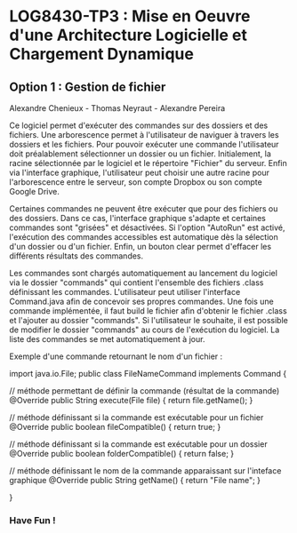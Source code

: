 # LOG8430-TP3 : Mise en Oeuvre d'une Architecture Logicielle et Chargement Dynamique
## Option 1 : Gestion de fichier
Alexandre Chenieux - Thomas Neyraut - Alexandre Pereira

Ce logiciel permet d'exécuter des commandes sur des dossiers et des fichiers. Une arborescence permet à l'utilisateur de naviguer à travers les dossiers et les fichiers. Pour pouvoir exécuter une commande l'utilisateur doit préalablement sélectionner un dossier ou un fichier. Initialement, la racine sélectionnée par le logiciel et le répertoire "Fichier" du serveur. Enfin via l'interface graphique, l'utilisateur peut choisir une autre racine pour l'arborescence entre le serveur, son compte Dropbox ou son compte Google Drive.

Certaines commandes ne peuvent être exécuter que pour des fichiers ou des dossiers. Dans ce cas, l'interface graphique s'adapte et certaines commandes sont "grisées" et désactivées. Si l'option "AutoRun" est activé, l'exécution des commandes accessibles est automatique dès la sélection d'un dossier ou d'un fichier. Enfin, un bouton clear permet d'effacer les différents résultats des commandes.

Les commandes sont chargés automatiquement au lancement du logiciel via le dossier "commands" qui contient l'ensemble des fichiers .class définissant les commandes. L'utilisateur peut utiliser l'interface Command.java afin de concevoir ses propres commandes. Une fois une commande implémentée, il faut build le fichier afin d'obtenir le fichier .class et l'ajouter au dossier "commands". Si l'utilisateur le souhaite, il est possible de modifier le dossier "commands" au cours de l'exécution du logiciel. La liste des commandes se met automatiquement à jour.

Exemple d'une commande retournant le nom d'un fichier : 

import java.io.File;
public class FileNameCommand implements Command {

// méthode permettant de définir la commande (résultat de la commande)
@Override
public String execute(File file) {
return file.getName();
}

// méthode définissant si la commande est exécutable pour un fichier
@Override
public boolean fileCompatible() {
return true;
}

// méthode définissant si la commande est exécutable pour un dossier
@Override
public boolean folderCompatible() {
return false;
}

// méthode définissant le nom de la commande apparaissant sur l'inteface graphique
@Override
public String getName() {
return "File name";
}

}


### Have Fun !

